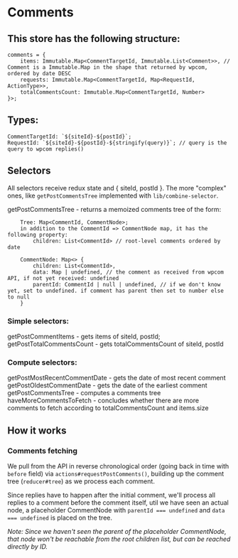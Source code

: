 Comments
========

## This store has the following structure:

```
comments = {
	items: Immutable.Map<CommentTargetId, Immutable.List<Comment>>, // Comment is a Immutable.Map in the shape that returned by wpcom, ordered by date DESC
	requests: Immutable.Map<CommentTargetId, Map<RequestId, ActionType>>,
	totalCommentsCount: Immutable.Map<CommentTargetId, Number>
}>;
```

## Types:
	CommentTargetId: `${siteId}-${postId}`;
	RequestId: `${siteId}-${postId}-${stringify(query)}`; // query is the query to wpcom replies()

## Selectors
All selectors receive redux state and { siteId, postId }.
The more "complex" ones, like ``getPostCommentsTree`` implemented with ``lib/combine-selector``. 

getPostCommentsTree - returns a memoized comments tree of the form:
```
	Tree: Map<CommentId, CommentNode>;
	in addition to the CommentId => CommentNode map, it has the following property:
		children: List<CommentId> // root-level comments ordered by date
```

```
	CommentNode: Map<> {
		children: List<CommentId>,
		data: Map | undefined, // the comment as received from wpcom API, if not yet received: undefined
		parentId: CommentId | null | undefined, // if we don't know yet, set to undefined. if comment has parent then set to number else to null 
	}
```

### Simple selectors:
getPostCommentItems - gets items of siteId, postId;
getPostTotalCommentsCount - gets totalCommentsCount of siteId, postId

### Compute selectors:
getPostMostRecentCommentDate - gets the date of most recent comment 
getPostOldestCommentDate - gets the date of the earliest comment
getPostCommentsTree - computes a comments tree
haveMoreCommentsToFetch - concludes whether there are more comments to fetch according to totalCommentsCount and items.size


## How it works
### Comments fetching
We pull from the API in reverse chronological order (going back in time with `before` field) via `actions#requestPostComments()`, 
building up the comment tree (`reducer#tree`) as we process each comment.

Since replies have to happen after the initial comment, we'll process all replies to a comment before the comment itself,
util we have seen an actual node, a placeholder CommentNode with `parentId === undefined` and `data === undefined` is
placed on the tree.

_Note: Since we haven't seen the parent of the placeholder CommentNode, that node won't be reachable from the root 
children list, but can be reached directly by ID._
